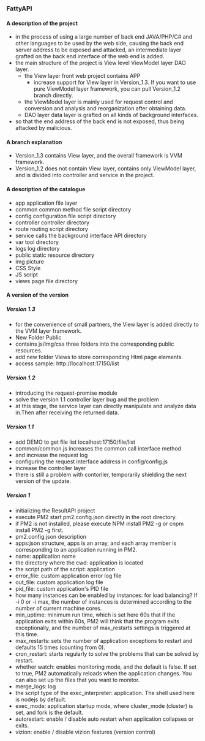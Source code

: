 ### FattyAPI
#### A description of the project
* in the process of using a large number of back end JAVA/PHP/C# and other languages to be used by the web side, causing the back end server address to be exposed and attacked, an intermediate layer grafted on the back end interface of the web end is added.
* the main structure of the project is View level ViewModel layer DAO layer.
    * the View layer front web project contains APP
        * increase support for View layer in Version_1.3. If you want to use pure ViewModel layer framework, you can pull Version_1.2 branch directly.
    * the ViewModel layer is mainly used for request control and conversion and analysis and reorganization after obtaining data.
    * DAO layer data layer is grafted on all kinds of background interfaces.
* so that the end address of the back end is not exposed, thus being attacked by malicious.

#### A branch explanation
* Version_1.3 contains View layer, and the overall framework is VVM framework.
* Version_1.2 does not contain View layer, contains only ViewModel layer, and is divided into controller and service in the project.

#### A description of the catalogue
* app application file layer
* common common method file script directory
* config configuration file script directory
* controller controller directory
* route routing script directory
* service calls the background interface API directory
* var tool directory
* logs log directory
* public static resource directory
* img picture
* CSS Style
* JS script
* views page file directory

#### A version of the version
##### Version 1.3
* for the convenience of small partners, the View layer is added directly to the VVM layer framework.
* New Folder Public
* contains js/img/css three folders into the corresponding public resources.
* add new folder Views to store corresponding Html page elements.
* access sample: http://localhost:17150/list

##### Version 1.2
* introducing the request-promise module
* solve the version 1.1 controller layer bug and the problem
* at this stage, the service layer can directly manipulate and analyze data in.Then after receiving the returned data.

##### Version 1.1
* add DEMO to get file list localhost:17150/file/list
* common/common.js increases the common call interface method
* and increase the request log
* configuring the request interface address in config/config.js
* increase the controller layer
* there is still a problem with contorller, temporarily shielding the next version of the update.

##### Version 1
* initializing the ResultAPI project
* execute PM2 start pm2.config.json directly in the root directory.
* if PM2 is not installed, please execute NPM install PM2 -g or cnpm install PM2 -g first.
* pm2.config.json description
* apps:json structure, apps is an array, and each array member is corresponding to an application running in PM2.
* name: application name
* the directory where the cwd: application is located
* the script path of the script: application
* error_file: custom application error log file
* out_file: custom application log file
* pid_file: custom application's PID file
* how many instances can be enabled by instances: for load balancing? If -i 0 or -i max, the number of instances is determined according to the number of current machine cores.
* min_uptime: minimum run time, which is set here 60s that if the application exits within 60s, PM2 will think that the program exits exceptionally, and the number of max_restarts settings is triggered at this time.
* max_restarts: sets the number of application exceptions to restart and defaults 15 times (counting from 0).
* cron_restart: starts regularly to solve the problems that can be solved by restart.
* whether watch: enables monitoring mode, and the default is false. If set to true, PM2 automatically reloads when the application changes. You can also set up the files that you want to monitor.
* merge_logs: log
* the script type of the exec_interpreter: application. The shell used here is nodejs by default.
* exec_mode: application startup mode, where cluster_mode (cluster) is set, and fork is the default.
* autorestart: enable / disable auto restart when application collapses or exits.
* vizion: enable / disable vizion features (version control)